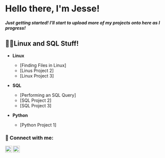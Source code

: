 <h1>Hello there, I'm Jesse! <br/>
<h5>Just getting started! I'll start to upload more of my projects onto here as I progress!<br/>


<h2>👨‍💻Linux and SQL Stuff!</h2>

- <b>Linux</b>
  - [Finding Files in Linux]<!-- Need to put links here, so they can navigate to the site-->
  - [Linus Project 2]
  - [Linux Project 3]
    
- <b>SQL</b>
  - [Performing an SQL Query]
  - [SQL Project 2]
  - [SQL Project 3]

- <b>Python</b>
  - [Python Project 1]

<h3> 🤳 Connect with me:</h3>

[<img align="left" alt="JesseHer | LinkedIn" width="22px" src="https://cdn.jsdelivr.net/npm/simple-icons@v3/icons/linkedin.svg" />][linkedin]
[<img align="left" alt="JesseHer | YouTube" width="22px" src="https://cdn.jsdelivr.net/npm/simple-icons@v3/icons/youtube.svg" />][youtube]

[youtube]: https://www.youtube.com/c/yoojesss
[linkedin]: https://linkedin.com/in/jesseheru

<!--
Here are some ideas to get you started:

- 🔭 I’m currently working on ...
- 🌱 I’m currently learning ...
- 👯 I’m looking to collaborate on ...
- 🤔 I’m looking for help with ...
- 💬 Ask me about ...
- 📫 How to reach me: ...
- 😄 Pronouns: ...
- ⚡ Fun fact: ...
-->
